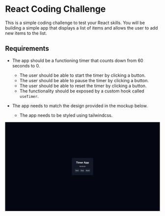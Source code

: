 # React Coding Challenge

This is a simple coding challenge to test your React skills. You will be building a simple app that displays a list of items and allows the user to add new items to the list.

## Requirements

- The app should be a functioning timer that counts down from 60 seconds to 0. 
    - The user should be able to start the timer by clicking a button.
    - The user should be able to pause the timer by clicking a button.
    - The user should be able to reset the timer by clicking a button.
    - The functionality should be exposed by a custom hook called `useTimer`.

- The app needs to match the design provided in the mockup below.
    - The app needs to be styled using tailwindcss.


![alt text](mockup.png "Mockup")
